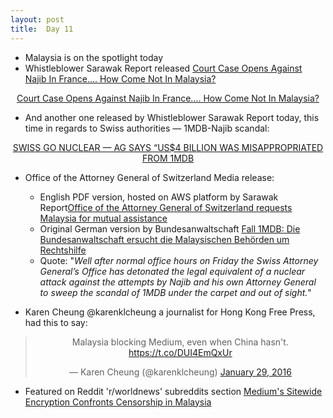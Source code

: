```yaml
---
layout: post
title:  Day 11
---
```


- Malaysia is on the spotlight today
- Whistleblower Sarawak Report released <a href="https://medium.com/@sarawakreport/court-case-opens-against-najib-in-france-how-come-not-in-malaysia-31e601cde7d7#.uotcdzb5p" target="_blank">Court Case Opens Against Najib In France…. How Come Not In Malaysia?</a> 

<center>
<a class="m-story" data-collapsed="true" href="https://medium.com/@sarawakreport/court-case-opens-against-najib-in-france-how-come-not-in-malaysia-31e601cde7d7">Court Case Opens Against Najib In France…. How Come Not In Malaysia?</a>
</center>

- And another one released by Whistleblower Sarawak Report today, this time in regards to Swiss authorities &mdash; 1MDB-Najib scandal:

<center>
<a class="m-story" data-collapsed="true" href="https://medium.com/@sarawakreport/swiss-go-nuclear-ag-says-us-4-billion-was-misappropriated-from-1mdb-168a9289d16">SWISS GO NUCLEAR — AG SAYS “US$4 BILLION WAS MISAPPROPRIATED FROM 1MDB</a>
</center>

- Office of the Attorney General of Switzerland Media release:

	- English PDF version, hosted on AWS platform by Sarawak Report<a href="http://documents.sarawakreport.org.s3.amazonaws.com/Media-Release-1MDB-29_01_2016.pdf" target="_blank">Office of the Attorney General of Switzerland requests Malaysia for mutual assistance</a>
	- Original German version by Bundesanwaltschaft <a href="https://www.news.admin.ch/message/index.html?lang=de&msg-id=60510" target="_blank">Fall 1MDB: Die Bundesanwaltschaft ersucht die Malaysischen Beh&ouml;rden um Rechtshilfe</a> 
	- Quote: "<i>Well after normal office hours on Friday the Swiss Attorney General’s Office has detonated the legal equivalent of a nuclear attack against the attempts by Najib and his own Attorney General to sweep the scandal of 1MDB under the carpet and out of sight.</i>"
		
- Karen Cheung @karenklcheung a journalist for Hong Kong Free Press, had this to say: 

<center>
<blockquote class="twitter-tweet" lang="en"><p lang="en" dir="ltr">Malaysia blocking Medium, even when China hasn&#39;t. <a href="https://t.co/DUI4EmQxUr">https://t.co/DUI4EmQxUr</a></p>&mdash; Karen Cheung (@karenklcheung) <a href="https://twitter.com/karenklcheung/status/693104692457418752">January 29, 2016</a></blockquote>
</center>

- Featured on Reddit 'r/worldnews' subreddits section <a href="https://www.reddit.com/r/worldnews/comments/43aku2/mediums_sitewide_encryption_confronts_censorship/" target="_blank">Medium's Sitewide Encryption Confronts Censorship in Malaysia</a> 